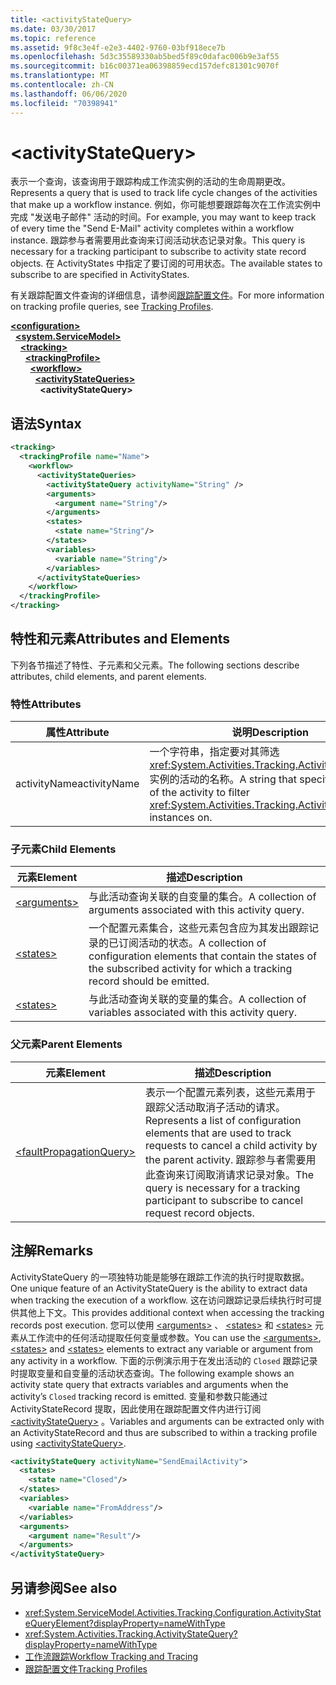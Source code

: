 ```yaml
---
title: <activityStateQuery>
ms.date: 03/30/2017
ms.topic: reference
ms.assetid: 9f8c3e4f-e2e3-4402-9760-03bf918ece7b
ms.openlocfilehash: 5d3c35589330ab5bed5f89c0dafac006b9e3af55
ms.sourcegitcommit: b16c00371ea06398859ecd157defc81301c9070f
ms.translationtype: MT
ms.contentlocale: zh-CN
ms.lasthandoff: 06/06/2020
ms.locfileid: "70398941"
---
```

# \<activityStateQuery>
<span data-ttu-id="cbbec-101">表示一个查询，该查询用于跟踪构成工作流实例的活动的生命周期更改。</span><span class="sxs-lookup"><span data-stu-id="cbbec-101">Represents a query that is used to track life cycle changes of the activities that make up a workflow instance.</span></span> <span data-ttu-id="cbbec-102">例如，你可能想要跟踪每次在工作流实例中完成 "发送电子邮件" 活动的时间。</span><span class="sxs-lookup"><span data-stu-id="cbbec-102">For example, you may want to keep track of every time the "Send E-Mail" activity completes within a workflow instance.</span></span> <span data-ttu-id="cbbec-103">跟踪参与者需要用此查询来订阅活动状态记录对象。</span><span class="sxs-lookup"><span data-stu-id="cbbec-103">This query is necessary for a tracking participant to subscribe to activity state record objects.</span></span> <span data-ttu-id="cbbec-104">在 ActivityStates 中指定了要订阅的可用状态。</span><span class="sxs-lookup"><span data-stu-id="cbbec-104">The available states to subscribe to are specified in ActivityStates.</span></span>  
  
 <span data-ttu-id="cbbec-105">有关跟踪配置文件查询的详细信息，请参阅[跟踪配置文件](../../../windows-workflow-foundation/tracking-profiles.md)。</span><span class="sxs-lookup"><span data-stu-id="cbbec-105">For more information on tracking profile queries, see [Tracking Profiles](../../../windows-workflow-foundation/tracking-profiles.md).</span></span>  
  
[**\<configuration>**](../configuration-element.md)\
&nbsp;&nbsp;[**\<system.ServiceModel>**](system-servicemodel-of-workflow.md)\
&nbsp;&nbsp;&nbsp;&nbsp;[**\<tracking>**](tracking.md)\
&nbsp;&nbsp;&nbsp;&nbsp;&nbsp;&nbsp;[**\<trackingProfile>**](trackingprofile.md)\
&nbsp;&nbsp;&nbsp;&nbsp;&nbsp;&nbsp;&nbsp;&nbsp;[**\<workflow>**](workflow.md)\
&nbsp;&nbsp;&nbsp;&nbsp;&nbsp;&nbsp;&nbsp;&nbsp;&nbsp;&nbsp;[**\<activityStateQueries>**](activitystatequeries.md)\
&nbsp;&nbsp;&nbsp;&nbsp;&nbsp;&nbsp;&nbsp;&nbsp;&nbsp;&nbsp;&nbsp;&nbsp;**\<activityStateQuery>**  
  
## <a name="syntax"></a><span data-ttu-id="cbbec-106">语法</span><span class="sxs-lookup"><span data-stu-id="cbbec-106">Syntax</span></span>  
  
```xml
<tracking>
  <trackingProfile name="Name">
    <workflow>
      <activityStateQueries>
        <activityStateQuery activityName="String" />
        <arguments>
          <argument name="String"/>
        </arguments>
        <states>
          <state name="String"/>
        </states>
        <variables>
          <variable name="String"/>
        </variables>
      </activityStateQueries>
    </workflow>
  </trackingProfile>
</tracking>  
```  
  
## <a name="attributes-and-elements"></a><span data-ttu-id="cbbec-107">特性和元素</span><span class="sxs-lookup"><span data-stu-id="cbbec-107">Attributes and Elements</span></span>  
 <span data-ttu-id="cbbec-108">下列各节描述了特性、子元素和父元素。</span><span class="sxs-lookup"><span data-stu-id="cbbec-108">The following sections describe attributes, child elements, and parent elements.</span></span>  
  
### <a name="attributes"></a><span data-ttu-id="cbbec-109">特性</span><span class="sxs-lookup"><span data-stu-id="cbbec-109">Attributes</span></span>  
  
|<span data-ttu-id="cbbec-110">属性</span><span class="sxs-lookup"><span data-stu-id="cbbec-110">Attribute</span></span>|<span data-ttu-id="cbbec-111">说明</span><span class="sxs-lookup"><span data-stu-id="cbbec-111">Description</span></span>|  
|---------------|-----------------|  
|<span data-ttu-id="cbbec-112">activityName</span><span class="sxs-lookup"><span data-stu-id="cbbec-112">activityName</span></span>|<span data-ttu-id="cbbec-113">一个字符串，指定要对其筛选 <xref:System.Activities.Tracking.ActivityStateRecord> 实例的活动的名称。</span><span class="sxs-lookup"><span data-stu-id="cbbec-113">A string that specifies the name of the activity to filter <xref:System.Activities.Tracking.ActivityStateRecord> instances on.</span></span>|  
  
### <a name="child-elements"></a><span data-ttu-id="cbbec-114">子元素</span><span class="sxs-lookup"><span data-stu-id="cbbec-114">Child Elements</span></span>  
  
|<span data-ttu-id="cbbec-115">元素</span><span class="sxs-lookup"><span data-stu-id="cbbec-115">Element</span></span>|<span data-ttu-id="cbbec-116">描述</span><span class="sxs-lookup"><span data-stu-id="cbbec-116">Description</span></span>|  
|-------------|-----------------|  
|[\<arguments>](arguments.md)|<span data-ttu-id="cbbec-117">与此活动查询关联的自变量的集合。</span><span class="sxs-lookup"><span data-stu-id="cbbec-117">A collection of arguments associated with this activity query.</span></span>|  
|[\<states>](states.md)|<span data-ttu-id="cbbec-118">一个配置元素集合，这些元素包含应为其发出跟踪记录的已订阅活动的状态。</span><span class="sxs-lookup"><span data-stu-id="cbbec-118">A collection of configuration elements that contain the states of the subscribed activity for which a tracking record should be emitted.</span></span>|  
|[\<states>](states.md)|<span data-ttu-id="cbbec-119">与此活动查询关联的变量的集合。</span><span class="sxs-lookup"><span data-stu-id="cbbec-119">A collection of variables associated with this activity query.</span></span>|  
  
### <a name="parent-elements"></a><span data-ttu-id="cbbec-120">父元素</span><span class="sxs-lookup"><span data-stu-id="cbbec-120">Parent Elements</span></span>  
  
|<span data-ttu-id="cbbec-121">元素</span><span class="sxs-lookup"><span data-stu-id="cbbec-121">Element</span></span>|<span data-ttu-id="cbbec-122">描述</span><span class="sxs-lookup"><span data-stu-id="cbbec-122">Description</span></span>|  
|-------------|-----------------|  
|[\<faultPropagationQuery>](faultpropagationquery.md)|<span data-ttu-id="cbbec-123">表示一个配置元素列表，这些元素用于跟踪父活动取消子活动的请求。</span><span class="sxs-lookup"><span data-stu-id="cbbec-123">Represents a list of configuration elements that are used to track requests to cancel a child activity by the parent activity.</span></span> <span data-ttu-id="cbbec-124">跟踪参与者需要用此查询来订阅取消请求记录对象。</span><span class="sxs-lookup"><span data-stu-id="cbbec-124">The query is necessary for a tracking participant to subscribe to cancel request record objects.</span></span>|  
  
## <a name="remarks"></a><span data-ttu-id="cbbec-125">注解</span><span class="sxs-lookup"><span data-stu-id="cbbec-125">Remarks</span></span>  
 <span data-ttu-id="cbbec-126">ActivityStateQuery 的一项独特功能是能够在跟踪工作流的执行时提取数据。</span><span class="sxs-lookup"><span data-stu-id="cbbec-126">One unique feature of an ActivityStateQuery is the ability to extract data when tracking the execution of a workflow.</span></span> <span data-ttu-id="cbbec-127">这在访问跟踪记录后续执行时可提供其他上下文。</span><span class="sxs-lookup"><span data-stu-id="cbbec-127">This provides additional context when accessing the tracking records post execution.</span></span> <span data-ttu-id="cbbec-128">您可以使用 [\<arguments>](arguments.md) 、 [\<states>](states.md) 和 [\<states>](states.md) 元素从工作流中的任何活动提取任何变量或参数。</span><span class="sxs-lookup"><span data-stu-id="cbbec-128">You can use the [\<arguments>](arguments.md), [\<states>](states.md) and [\<states>](states.md) elements to extract any variable or argument from any activity in a workflow.</span></span> <span data-ttu-id="cbbec-129">下面的示例演示用于在发出活动的 `Closed` 跟踪记录时提取变量和自变量的活动状态查询。</span><span class="sxs-lookup"><span data-stu-id="cbbec-129">The following example shows an activity state query that extracts variables and arguments when the activity’s `Closed` tracking record is emitted.</span></span> <span data-ttu-id="cbbec-130">变量和参数只能通过 ActivityStateRecord 提取，因此使用在跟踪配置文件内进行订阅 [\<activityStateQuery>](activitystatequery.md) 。</span><span class="sxs-lookup"><span data-stu-id="cbbec-130">Variables and arguments can be extracted only with an ActivityStateRecord and thus are subscribed to within a tracking profile using [\<activityStateQuery>](activitystatequery.md).</span></span>  
  
```xml  
<activityStateQuery activityName="SendEmailActivity">  
  <states>  
    <state name="Closed"/>  
  </states>  
  <variables>  
    <variable name="FromAddress"/>  
  </variables>  
  <arguments>  
    <argument name="Result"/>  
  </arguments>  
</activityStateQuery>  
```  
  
## <a name="see-also"></a><span data-ttu-id="cbbec-131">另请参阅</span><span class="sxs-lookup"><span data-stu-id="cbbec-131">See also</span></span>

- <xref:System.ServiceModel.Activities.Tracking.Configuration.ActivityStateQueryElement?displayProperty=nameWithType>
- <xref:System.Activities.Tracking.ActivityStateQuery?displayProperty=nameWithType>
- [<span data-ttu-id="cbbec-132">工作流跟踪</span><span class="sxs-lookup"><span data-stu-id="cbbec-132">Workflow Tracking and Tracing</span></span>](../../../windows-workflow-foundation/workflow-tracking-and-tracing.md)
- [<span data-ttu-id="cbbec-133">跟踪配置文件</span><span class="sxs-lookup"><span data-stu-id="cbbec-133">Tracking Profiles</span></span>](../../../windows-workflow-foundation/tracking-profiles.md)
